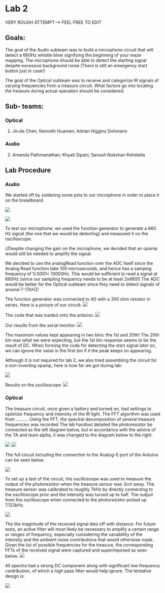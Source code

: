 # Lab 2
VERY ROUGH ATTEMPT--> FEEL FREE TO EDIT
## Goals:
The goal of the Audio subteam was to build a microphone circuit that will detect a 660Hz whistle blow signifying the beginning of your maze mapping. The microphone should be able to detect the starting signal despite excessive background noise (There is still an emergency start button just in case!)

The goal of the Optical subteam was to receive and categorize IR signals of varying frequencies from a treasure circuit. What factors go into locating the treasure during actual operation should be considered.

## Sub- teams:
### Optical 
1. JinJie Chen; Kenneth Huaman; Adrian Higgins Dohmann
### Audio
2. Amanda Pathmanathan; Khyati Sipani; Sanush Nukshan Kehelella

## Lab Procedure

### Audio
We started off by soldering some pins to our microphone in order to place it on the breadboard. 

![](./image/lab2/IMG_1652.JPG)       

![](./image/lab2/IMG_6890.JPG)

To test our microphone, we used the function generator to generate a 660 Hz signal (the one that we would be detecting) and measured it on the oscilloscope.

//Despite changing the gain on the microphone, we decided that an opamp would still be needed to amplify the signal. 

We decided to use the analogRead function over the ADC itself since the Analog Read function take 100 microseconds, and hence has a samping frequency of 1/.0001= 10000Hz. This would be sufficient to read a signal at 660Hz (since our sampling frequency needs to be at least 2x660!)
The ADC would be better for the Optical subteam since they need to detect signals of around 7-17kHZ!

The function generator was connected to A0 with a 300 ohm resistor in series. Here is a picture of our circuit:
![](./image/lab2/IMG_5680.JPG)

The code that was loaded onto the arduino:
![](./image/lab2/image-7.png)

Our results from the serial monitor: 
![](./image/lab2/image-8.jpg)

The maximum values kept appearing in two bins: the 1st and 20th! The 20th bin was what we were expecting, but the 1st bin response seems to be the result of DC. When forming the code for detecting the start signal later on, we can ignore the value in the first bin if it the peak keeps on appearing.

Although it is not required for lab 2, we also tried assembling the circuit for a non-inverting opamp, here is how far we got during lab:

![](./image/lab2/IMG_0959.JPG)

Results on the oscilloscope:
![](./image/lab2/IMG_9755.JPG)


### Optical
The treasure circuit, once given a battery and turned on, had settings to optimize frequency and intensity of the IR light.
The FFT algorithm was used from ..........
Using the FFT, the spectral decomposition of several treasure frequencies was recorded
The lab handout detailed the photoresistor be connected as the left diagram below, but in accordance with the advice of the TA and team alpha, it was changed to the diagram below to the right.

![](./image/lab2/orig.jpg)                  ![](./image/lab2/photocircuit.png)

The full circuit including the connection to the Analog-0 port of the Arduino can be seen below.

![](./image/lab2/2_1mod.jpg)

To set up a test of the circuit, the oscilloscope was used to measure the output of the photoresistor when the treasure sensor was 3cm away. The treasure sensor was calibrated to roughly 7kHz by directly connecting to the oscilloscope prior and the intensity was turned up to half. The output from the oscilloscope when connected to the photoresistor picked up 7.123kHz.

![](./image/lab2/2_2mod.jpg)

The the magnitude of the received signal dies off with distance. For future tests, an active filter will most likely be necessary to amplify a certain range or ranges of frequency, especially considering the variablility of the intensity and the ambient noise contributions that would otherwise mask. Given the list of possible frequencies for the treasure, the corresponding FFTs of the received signal were captured and superimposed as seen below.
![](./image/lab2/treas.jpg)

All spectra had a strong DC component along with significant low frequency contribution, of which a high pass filter would help ignore. The tentative design is: 

![](./image/lab2/filter.png)

